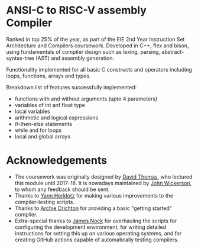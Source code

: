 # ANSI-C to RISC-V assembly Compiler
Ranked in top 25% of the year, as part of the EIE 2nd Year Instruction Set Architecture and Compilers coursework. 
Developed in C++, flex and bison, using fundamentals of compiler design such as lexing, parsing, abstract-syntax-tree (AST) and assembly generation.

Functionality implemented for all basic C constructs and operators including loops, functions, arrays and types.

 Breakdown list of features successfully implemented: 
- functions with and without arguments (upto 4 parameters)
- variables of int anf float type
- local variables
- arithmetic and logical expressions
- if-then-else statements
- while and for loops
- local and global arrays

Acknowledgements
================

* The coursework was originally designed by [David Thomas](https://www.southampton.ac.uk/people/5z9bmb/professor-david-thomas), who lectured this module until 2017-18. It is nowadays maintained by [John Wickerson](https://johnwickerson.github.io/), to whom any feedback should be sent.
* Thanks to [Yann Herklotz](https://yannherklotz.com/) for making various improvements to the compiler-testing scripts.
* Thanks to [Archie Crichton](https://www.doc.ic.ac.uk/~ac11018/) for providing a basic "getting started" compiler.
* Extra-special thanks to [James Nock](https://www.linkedin.com/in/jpnock) for overhauling the scripts for configuring the development environment, for writing detailed instructions for setting this up on various operating systems, and for creating GitHub actions capable of automatically testing compilers.
